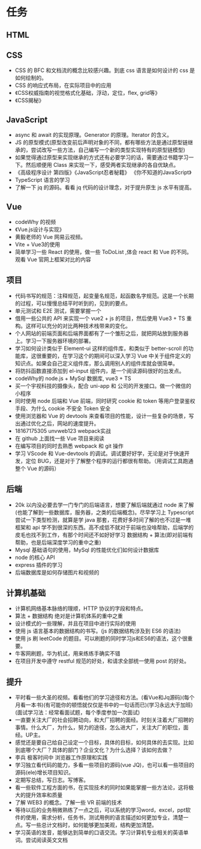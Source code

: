 <!--
 * @Author: x09898 coder_xujie@163.com
 * @Date: 2022-05-09 20:54:40
 * @LastEditors: x09898 coder_xujie@163.com
 * @LastEditTime: 2022-10-26 17:52:34
 * @FilePath: \HTML-CSS-Javascript-\待解决的知识点\稍后的学习要务.md
 * @Description: 
-->
# 任务

## HTML

## CSS

* CSS 的 BFC 和文档流的概念比较感兴趣。到底 css 语言是如何设计的 css 是如何绘制的。
* CSS 的响应式布局，在实际项目中的应用
* 《CSS权威指南的视觉格式化基础，浮动，定位，flex, grid等》
* 《CSS揭秘》

## JavaScript

* async 和 await 的实现原理。Generator 的原理。Iterator 的含义。
* JS 的原型模式(原型改变前后声明对象的不同，都有哪些方法是通过原型链继承的，尝试改写一些方法，自己编写一个新的类型实现特有的原型链模型)
* 如果觉得通过原型来实现继承的方式还有必要学习的话，需要通过书籍学习一下。然后顺便用 Class 来实现一下，感受两者实现继承的各自优缺点。
* 《高级程序设计 第四版》《JavaScript忍者秘籍》 《你不知道的JavaScript》
* TypeScript 语言的学习
* 了解一下 jq 的源码。看看 jq 代码的设计理念，对于提升原生 js 水平有提高。

## Vue

* codeWhy 的视频
* 《Vue.js设计与实现》
* 黄毅老师的 Vue 网易云视频。
* Vite + Vue3的使用
* 简单学习一些 React 的使用，做一些 ToDoList ,体会 react 和 Vue 的不同。观看 Vue 官网上框架对比的内容

## 项目

* 代码书写的规范：注释规范，起变量名规范，起函数名字规范。这是一个长期的过程，可以慢慢总结平时听到的，见到的要点。
* 单元测试和 E2E 测试，需要掌握一个
* 借用一些公共的 API 来实现一个 vue2 + js 的项目，然后使用 Vue3 + TS 重构。这样可以充分的对比两种技术栈带来的变化。
* 个人网站的前端页面和后端界面都有了一个雏形之后，就把网站放到服务器上。学习一下服务器环境的部署。
* 学习如何设计类似于 Element-ui 这样的组件库，和类似于 better-scroll 的功能库，这很重要的，在学习这个的期间可以深入学习 Vue 中关于组件定义的知识点。如果会自己定义组件库，那么调用别人的组件库就会很简单。
* 将防抖函数直接添加到 el-input 组件内，是一个阅读源码很好的出发点。
* codeWhy的 node.js + MySql 数据库, vue3 + TS
* 买一个宇视科技的摄像头，配合 uni-app 和 公司的开发接口。做一个微信的小程序
* 同时使用 node 后端和 Vue 前端，同时研究 cookie 和 token 等用户登录鉴权手段、为什么 cookie 不安全 Token 安全
* 使用浏览器和 Vue 的 devtools 来查看项目的性能，设计一些复杂的场景，写出通过优化之后，网站的速度提升。
* 18167175305 unvweb123 webpack实战
* 在 github 上面找一些 Vue 项目来阅读
* 在编写项目的同时去熟悉 webpack 和 git 操作
* 学习 VScode 和 Vue-devtools 的调试。调试要好好学，无论是对于快速开发，定位 BUG，还是对于了解整个程序的运行都很有帮助。（用调试工具跑通整个 Vue 的源码）

## 后端

* 20k 以内没必要去学一门专门的后端语言，想要了解后端就通过 node 来了解(也能了解到一些数据库，服务器，之类的后端概念)。尽早学习上 Typescript 尝试一下类型检测，就算是学 java 那套，花费好多时间了解的也不过是一堆框架和 api 学不到很深的东西。高不成低不就对于前端也没啥帮助，后端学的皮毛也找不到工作，有那个时间还不如好好学习 数据结构 + 算法(即对前端有帮助，也是后端深度学习的重中之重)
* Mysql 基础语句的使用，MySql 的性能优化们如何设计数据库
* node 的核心 API
* express 插件的学习
* 后端数据库是如何存储图片和视频的

## 计算机基础

* 计算机网络基本脉络的理顺，HTTP 协议的字段和特点。
* 算法 + 数据结构 绝对是计算机体系的重中之重
* 设计模式的一些理解，并且在项目中进行实际的使用
* 使用 js 语言基本的数据结构的书写。(js 的数据结构涉及到 ES6 的语法)
* 使用 js 刷 leetCode 的题目。可以刷题的同时学习js和ES6的语法，这个很重要。
* 牛客网刷题，华为机试，用来练练手确实不错
* 在项目开发中遵守 restful 规范的好处，和请求全部统一使用 post 的好处。

## 提升

* 平时看一些大圣的视频。看看他们的学习途径和方法。(看Vue和Jq源码)(每个月看一本书)(有可能你的顿悟就仅仅是书中的一句话而已)(学习永远大于加班)(面试学习法：经常看面试题，每个季度参加一次面试)
* 一直要关注大厂的社会招聘动向，和大厂招聘的面经。时刻关注着大厂招聘的事情。什么大厂，为什么，努力的途径，怎么进大厂，关注大厂的职位，面经。UP主。
* 感觉还是要自己给自己设定一个目标，具体的目标，如何具体的去实现。比如到底哪个大厂？具体的部门？企业文化？为什么选择？该如何去做？
* 李兵 极客时间中 浏览器工作原理和实践
* 学习独立看代码的能力，多看一些项目的源码(vue JQ)，也可以看一些项目的源码(ele)增长项目知识。
* 定期写总结，写日志。写博客。
* 看一些软件工程方面的书，在实现技术的同时如果能掌握一些方法论，这将极大的提升效率和质量
* 了解 WEB3 的概念。了解一些 VR 前端的技术
* 等待以后的业务稍微熟练了一点之后，可以系统的学习word，excel，ppt软件的使用，需求分析，任务书，测试用例的语言描述如何更加专业，清楚一点。写一些总计文档时，如何能够更加美观，结构更加清楚。
* 学习英语的发音，能够达到简单的口语交流。学习计算机专业相关的英语单词。尝试阅读英文文档
